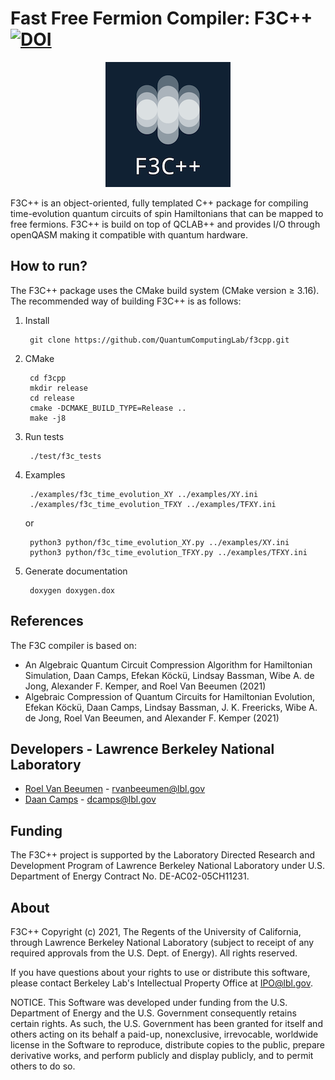 # Fast Free Fermion Compiler: F3C++ [![DOI](https://zenodo.org/badge/392768480.svg)](https://zenodo.org/badge/latestdoi/392768480)

<p align="center"><img src="doc/doxygen/images/logo200x200.png?raw=true" /></p>

F3C++ is an object-oriented, fully templated C++ package for compiling
time-evolution quantum circuits of spin Hamiltonians that can be mapped to free
fermions. F3C++ is build on top of QCLAB++ and provides I/O through openQASM
making it compatible with quantum hardware.


## How to run?

The F3C++ package uses the CMake build system (CMake version ≥ 3.16).
The recommended way of building F3C++ is as follows:

1. Install

        git clone https://github.com/QuantumComputingLab/f3cpp.git

2. CMake

        cd f3cpp
        mkdir release
        cd release
        cmake -DCMAKE_BUILD_TYPE=Release ..
        make -j8

3. Run tests

        ./test/f3c_tests

4. Examples

        ./examples/f3c_time_evolution_XY ../examples/XY.ini
        ./examples/f3c_time_evolution_TFXY ../examples/TFXY.ini
   or

        python3 python/f3c_time_evolution_XY.py ../examples/XY.ini
        python3 python/f3c_time_evolution_TFXY.py ../examples/TFXY.ini

5. Generate documentation

        doxygen doxygen.dox


## References
The F3C compiler is based on:
- An Algebraic Quantum Circuit Compression Algorithm for Hamiltonian Simulation,
  Daan Camps, Efekan K&ouml;ck&uuml;, Lindsay Bassman, Wibe A. de Jong,
  Alexander F. Kemper, and Roel Van Beeumen (2021)
- Algebraic Compression of Quantum Circuits for Hamiltonian Evolution,
  Efekan K&ouml;ck&uuml;, Daan Camps, Lindsay Bassman, J. K. Freericks,
  Wibe A. de Jong, Roel Van Beeumen, and Alexander F. Kemper (2021)


## Developers - Lawrence Berkeley National Laboratory
- [Roel Van Beeumen](http://www.roelvanbeeumen.be/) - rvanbeeumen@lbl.gov
- [Daan Camps](http://campsd.github.io/) - dcamps@lbl.gov


## Funding
The F3C++ project is supported by the Laboratory Directed Research and
Development Program of Lawrence Berkeley National Laboratory under U.S.
Department of Energy Contract No. DE-AC02-05CH11231.


## About
F3C++ Copyright (c) 2021, The Regents of the University of California,
through Lawrence Berkeley National Laboratory (subject to receipt of
any required approvals from the U.S. Dept. of Energy). All rights reserved.

If you have questions about your rights to use or distribute this software,
please contact Berkeley Lab's Intellectual Property Office at
IPO@lbl.gov.

NOTICE.  This Software was developed under funding from the U.S. Department
of Energy and the U.S. Government consequently retains certain rights. As
such, the U.S. Government has been granted for itself and others acting on
its behalf a paid-up, nonexclusive, irrevocable, worldwide license in the
Software to reproduce, distribute copies to the public, prepare derivative
works, and perform publicly and display publicly, and to permit others to do so.

